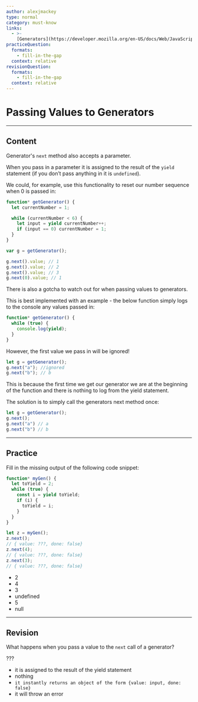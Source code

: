 ```yaml
---
author: alexjmackey
type: normal
category: must-know
links:
  - >-
    [Generators](https://developer.mozilla.org/en-US/docs/Web/JavaScript/Reference/Global_Objects/Generator){documentation}
practiceQuestion:
  formats:
    - fill-in-the-gap
  context: relative
revisionQuestion:
  formats:
    - fill-in-the-gap
  context: relative
---
```


# Passing Values to Generators


---

## Content

Generator's `next` method also accepts a parameter.

When you pass in a parameter it is assigned to the result of the `yield` statement (if you don’t pass anything in it is `undefined`).

We could, for example, use this functionality to reset our number sequence when 0 is passed in:

```javascript
function* getGenerator() {
  let currentNumber = 1;

  while (currentNumber < 6) {
    let input = yield currentNumber++;
    if (input == 0) currentNumber = 1;
  }
}

var g = getGenerator();

g.next().value; // 1
g.next().value; // 2
g.next().value; // 3
g.next(0).value; // 1
```

There is also a gotcha to watch out for when passing values to generators.

This is best implemented with an example - the below function simply logs to the console any values passed in:

```javascript
function* getGenerator() {
  while (true) {
    console.log(yield);
  }
}
```

However, the first value we pass in will be ignored!

```javascript
let g = getGenerator();
g.next("a"); //ignored
g.next("b"); // b
```

This is because the first time we get our generator we are at the beginning of the function and there is nothing to log from the yield statement.

The solution is to simply call the generators next method once:

```javascript
let g = getGenerator();
g.next();
g.next("a") // a
g.next("b") // b
```


---

## Practice

Fill in the missing output of the following code snippet:

```javascript
function* myGen() {
  let toYield = 2;
  while (true) {
    const i = yield toYield;
    if (i) {
      toYield = i;
    }
  }
}

let z = myGen();
z.next();
// { value: ???, done: false}
z.next(4);
// { value: ???, done: false}
z.next(3);
// { value: ???, done: false}
```

- 2
- 4
- 3
- undefined
- 5
- null


---

## Revision

What happens when you pass a value to the `next` call of a generator?

???

- it is assigned to the result of the yield statement
- nothing
- `it instantly returns an object of the form {value: input, done: false}`
- it will throw an error
 

